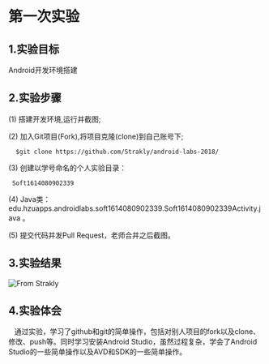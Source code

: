 # 第一次实验
 
## 1.实验目标
 Android开发环境搭建
 
## 2.实验步骤
 (1) 搭建开发环境,运行并截图;
 
 (2) 加入Git项目(Fork),将项目克隆(clone)到自己账号下;
 
      $git clone https://github.com/Strakly/android-labs-2018/
      
 (3) 创建以学号命名的个人实验目录：
 
     Soft1614080902339
      
 (4) Java类：edu.hzuapps.androidlabs.soft1614080902339.Soft1614080902339Activity.java 。
 
 (5) 提交代码并发Pull Request，老师合并之后截图。
 
## 3.实验结果
 ![](https://github.com/Strakly/android-labs-2018/blob/master/soft1614080902339/Soft1614080902339.png "From Strakly")
 
## 4.实验体会
    通过实验，学习了github和git的简单操作，包括对别人项目的fork以及clone、修改、push等。同时学习安装Android Studio，虽然过程复杂，学会了Android Studio的一些简单操作以及AVD和SDK的一些简单操作。
